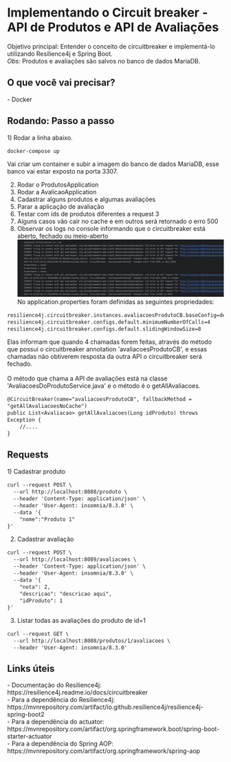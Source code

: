 # Implementando o Circuit breaker - API de Produtos e API de Avaliações
Objetivo principal: Entender o conceito de circuitbreaker e implementá-lo utilizando Resilience4j e Spring Boot.<br>
*Obs:* Produtos e avaliações são salvos no banco de dados MariaDB.

<h2>O que você vai precisar?</h2>
- Docker

<h2>Rodando: Passo a passo</h2>
1) Rodar a linha abaixo.

````
docker-compose up
````
Vai criar um container e subir a imagem do banco de dados MariaDB, esse banco vai estar exposto na porta 3307.

2) Rodar o ProdutosApplication
3) Rodar a AvalicaoApplication
4) Cadastrar alguns produtos e algumas avaliações
5) Parar a aplicação de avaliação
6) Testar com ids de produtos diferentes a request 3
7) Alguns casos vão cair no cache e em outros será retornado o erro 500
8) Observar os logs no console informando que o circuitbreaker está aberto, fechado ou meio-aberto
![Figura 1](img.png)
No application.properties foram definidas as seguintes propriedades:
````
resilience4j.circuitbreaker.instances.avaliacoesProdutoCB.baseConfig=default
resilience4j.circuitbreaker.configs.default.minimumNumberOfCalls=4
resilience4j.circuitbreaker.configs.default.slidingWindowSize=8
````
Elas informam que quando 4 chamadas forem feitas, através do método que possui o
circuitbreaker annotation 'avaliacoesProdutoCB', e essas chamadas não obtiverem resposta da outra API o circuitbreaker será fechado. <br><br>
O método que chama a API de avaliações está na classe 'AvaliacoesDoProdutoService.java' e o método é o getAllAvaliacoes.
````
@CircuitBreaker(name="avaliacoesProdutoCB", fallbackMethod = "getAllAvaliacoesNoCache")
public List<Avaliacao> getAllAvaliacoes(Long idProduto) throws Exception {
    //....
}
````

<h2>Requests</h2>
1) Cadastrar produto

````
curl --request POST \
  --url http://localhost:8088/produto \
  --header 'Content-Type: application/json' \
  --header 'User-Agent: insomnia/8.3.0' \
  --data '{
	"nome":"Produto 1"
}'
````

2) Cadastrar avaliação
````
curl --request POST \
  --url http://localhost:8089/avaliacoes \
  --header 'Content-Type: application/json' \
  --header 'User-Agent: insomnia/8.3.0' \
  --data '{
	"nota": 2,
	"descricao": "descricao aqui",
	"idProduto": 1
}'
````

3) Listar todas as avaliações do produto de id=1
````
curl --request GET \
  --url http://localhost:8088/produtos/1/avaliacoes \
  --header 'User-Agent: insomnia/8.3.0'
````

<h2>Links úteis</h2>
- Documentação do Resilience4j: https://resilience4j.readme.io/docs/circuitbreaker <br>
- Para a dependência do Resilience4j: https://mvnrepository.com/artifact/io.github.resilience4j/resilience4j-spring-boot2 <br>
- Para a dependência do actuator: https://mvnrepository.com/artifact/org.springframework.boot/spring-boot-starter-actuator <br>
- Para a dependência do Spring AOP: https://mvnrepository.com/artifact/org.springframework/spring-aop <br>
